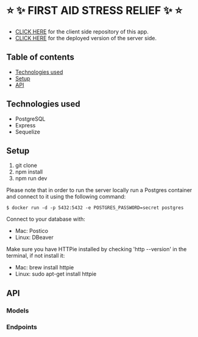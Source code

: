 # :star: :sparkles: FIRST AID STRESS RELIEF :sparkles: :star:

* [CLICK HERE](https://github.com/alinabeglarian/first-aid-stress-relief-client) for the client side repository of this app.
* [CLICK HERE](https://first-aid-stress-relief-db.herokuapp.com/) for the deployed version of the server side.

## Table of contents
* [Technologies used](#technologies-used)
* [Setup](#setup)
* [API](#api)

## Technologies used
* PostgreSQL
* Express
* Sequelize

## Setup

1. git clone
2. npm install
3. npm run dev

Please note that in order to run the server locally run a Postgres container and connect to it using the following command:

`$ docker run -d -p 5432:5432 -e POSTGRES_PASSWORD=secret postgres`

Connect to your database with:
- Mac: Postico
- Linux: DBeaver

Make sure you have HTTPie installed by checking 'http --version' in the terminal, if not install it:
- Mac: brew install httpie
- Linux: sudo apt-get install httpie

## API

### Models

### Endpoints
